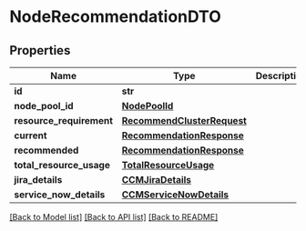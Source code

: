 # NodeRecommendationDTO

## Properties
Name | Type | Description | Notes
------------ | ------------- | ------------- | -------------
**id** | **str** |  | [optional] 
**node_pool_id** | [**NodePoolId**](NodePoolId.md) |  | [optional] 
**resource_requirement** | [**RecommendClusterRequest**](RecommendClusterRequest.md) |  | [optional] 
**current** | [**RecommendationResponse**](RecommendationResponse.md) |  | [optional] 
**recommended** | [**RecommendationResponse**](RecommendationResponse.md) |  | [optional] 
**total_resource_usage** | [**TotalResourceUsage**](TotalResourceUsage.md) |  | [optional] 
**jira_details** | [**CCMJiraDetails**](CCMJiraDetails.md) |  | [optional] 
**service_now_details** | [**CCMServiceNowDetails**](CCMServiceNowDetails.md) |  | [optional] 

[[Back to Model list]](../README.md#documentation-for-models) [[Back to API list]](../README.md#documentation-for-api-endpoints) [[Back to README]](../README.md)

